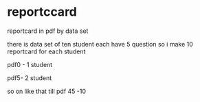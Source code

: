 # reportccard
reportcard in pdf by data set

there is data set of ten student each have 5 question so i make 10 reportcard for each student


pdf0 - 1 student


pdf5- 2 student


so on like that till pdf 45 -10


